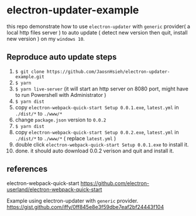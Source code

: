 # electron-updater-example

this repo demonstrate how to use `electron-updater` with `generic` provider( a local http files server ) to auto update ( detect new version then quit, install new version ) on my `windows 10`.

## Reproduce auto update steps

1. `$ git clone https://github.com/JaosnHsieh/electron-updater-example.git`
2. `$ yarn`
3. `$ yarn live-server` (it will start an http server on 8080 port, might have to run Powershell with Administrator )
4. `$ yarn dist`
5. copy `electron-webpack-quick-start Setup 0.0.1.exe`, `latest.yml` in `./dist/*` to `./www/*`
6. change `package.json` version to `0.0.2`
7. `$ yarn dist`
8. copy `electron-webpack-quick-start Setup 0.0.2.exe`, `latest.yml` in `./dist/*` to `./www/*` ( replace `latest.yml` )
9. double click `electron-webpack-quick-start Setup 0.0.1.exe` to install it.
10. done. it should auto download 0.0.2 verison and quit and install it.

## references

electron-webpack-quick-start
https://github.com/electron-userland/electron-webpack-quick-start

Example using electron-updater with `generic` provider.
https://gist.github.com/iffy/0ff845e8e3f59dbe7eaf2bf24443f104